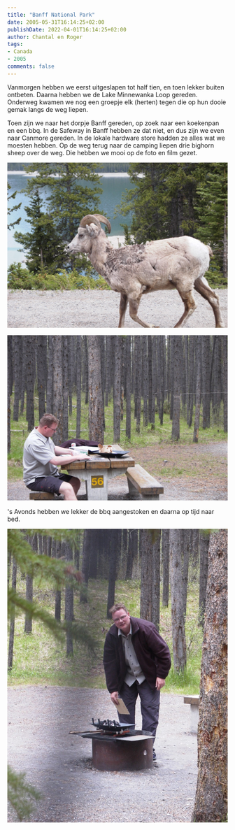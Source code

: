 ```yaml
---
title: "Banff National Park"
date: 2005-05-31T16:14:25+02:00
publishDate: 2022-04-01T16:14:25+02:00
author: Chantal en Roger
tags:
- Canada
- 2005
comments: false
---
```


Vanmorgen hebben we eerst uitgeslapen tot half tien, en toen lekker buiten ontbeten. Daarna hebben we de Lake Minnewanka Loop gereden. Onderweg kwamen we nog een groepje elk (herten) tegen die op hun dooie gemak langs de weg liepen.

Toen zijn we naar het dorpje Banff gereden, op zoek naar een koekenpan en een bbq. In de Safeway in Banff hebben ze dat niet, en dus zijn we even naar Canmore gereden. In de lokale hardware store hadden ze alles wat we moesten hebben. Op de weg terug naar de camping liepen drie bighorn sheep over de weg. Die hebben we mooi op de foto en film gezet.

![Banff National Park](./images/RIMG0019.JPG)

![Banff National Park](./images/RIMG0020.JPG)

's Avonds hebben we lekker de bbq aangestoken en daarna op tijd naar bed.

![Banff National Park](./images/RIMG0022.JPG)
